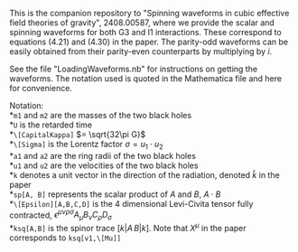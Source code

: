 This is the companion repository to "Spinning waveforms in cubic effective field theories of gravity", 2408.00587, where we provide the scalar and spinning waveforms for both G3 and I1 interactions. These correspond to equations (4.21) and (4.30) in the paper. The parity-odd waveforms can be easily obtained from their parity-even counterparts by multiplying by $i$.

See the file "LoadingWaveforms.nb" for instructions on getting the waveforms. The notation used is quoted in the Mathematica file and here for convenience.

Notation:\
*`m1` and `m2` are the masses of the two black holes\
*`U` is the retarded time\
*`\[CapitalKappa]` $= \sqrt{32\pi G}$\
*`\[Sigma]` is the Lorentz factor $\sigma=u_1\cdot u_2$\
*`a1` and `a2` are the ring radii of the two black holes\
*`u1` and `u2` are the velocities of the two black holes\
*`k` denotes a unit vector in the direction of the radiation, denoted $\hat{k}$ in the paper\
*`sp[A, B]` represents the scalar product of $A$ and $B$, $A\cdot B$\
*`\[Epsilon][A,B,C,D]` is the 4 dimensional Levi-Civita tensor fully contracted, $\epsilon^{\mu\nu\rho\sigma} A_\mu B_\nu C_\rho D_\sigma$\
*`ksq[A,B]` is the spinor trace $[k|A \hspace{2pt} B|k]$. Note that $X^\mu$ in the paper corresponds to `ksq[v1,\[Mu]]`
